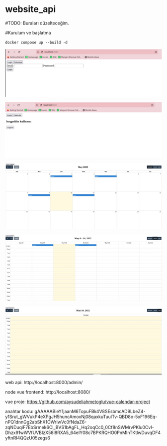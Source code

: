# website_api

#TODO: Buraları düzelteceğim.

#Kurulum ve başlatma

```
docker compose up --build -d

```
![MainPage](https://github.com/aysudeliahmetoglu/website_api/blob/master/images/anasayfa.jpg)

![LoginPage](https://github.com/aysudeliahmetoglu/website_api/blob/master/images/loginpage.jpg)

![CalendarPage](https://github.com/aysudeliahmetoglu/website_api/blob/master/images/calendar.jpg)

![WeeklyCalendarPage](https://github.com/aysudeliahmetoglu/website_api/blob/master/images/weeklycalendar.jpg)

![DailyCalendarPage](https://github.com/aysudeliahmetoglu/website_api/blob/master/images/dailycalendar.jpg)








web api: http://localhost:8000/admin/

node vue frontend: http://localhost:8080/

vue proje: https://github.com/aysudeliahmetoglu/vue-calendar-project

anahtar kodu: gAAAAABieY1jaanM6TopuFBk4V8SEsbmcAD9LbeZ4-y1Srut_gWVukP4eXPgJH5huncAmoxNj08qaxkuTuulTv-QBD8o-5xF196Eq-nPQ1dnnGg2abShX1OWrIwVc0fNdaZ6-zqNDuqiF7EbSrmek6Cl_BVS1bAgFL_Hq2oqCc0_0Cf8nSWMrvPKlu0CvI-Dhzx91wWVfUVBIzX58l8RXA5_64eIY08c7BPKRQHO0PnMInTKtlwDuvqDF4yftnRI4QQzU05zegs6
